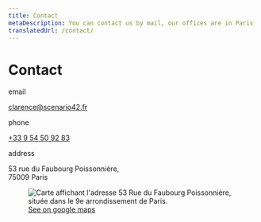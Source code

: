 ```yaml
---
title: Contact
metaDescription: You can contact us by mail, our offices are in Paris
translatedUrl: /contact/
---
```


# Contact

<div class="grid" style="--grid-columns: 3;">

<div class="grid_col">

<p class="heading mt0">email</p>

[clarence@scenario42.fr](mailto:clarence@scenario42.fr)

<p class="heading">phone</p>

[+33 9 54 50 92 83](tel:+33954509283)

<p class="heading">address</p>

53 rue du Faubourg Poissonnière,<br>
75009 Paris

</div>

<figure style="grid-column: span 2;">
  <img src="/images/map-2.png" alt="Carte affichant l'adresse 53 Rue du Faubourg Poissonnière, située dans le 9e arrondissement de Paris.">
  <figcaption><a href="https://goo.gl/maps/A2M9pYpW1RNrkMBV7">See on google maps</a></figcaption>
</figure>

</div>